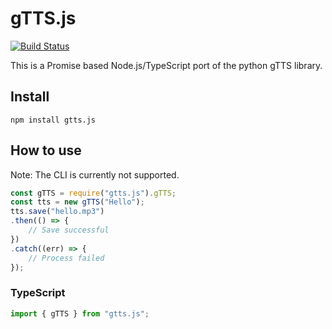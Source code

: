 # gTTS.js

[![Build Status](https://travis-ci.com/hubendubler/gTTS.svg?token=J3pmS2iu8QRB9YmWfb9y&branch=master)](https://travis-ci.com/hubendubler/gTTS)

This is a Promise based Node.js/TypeScript port of the python gTTS library.

## Install

`npm install gtts.js`

## How to use

Note: The CLI is currently not supported.

```js
const gTTS = require("gtts.js").gTTS;
const tts = new gTTS("Hello");
tts.save("hello.mp3")
.then(() => {
    // Save successful
})
.catch((err) => {
    // Process failed
});
```

### TypeScript

```ts
import { gTTS } from "gtts.js";
```
